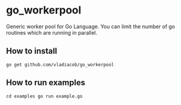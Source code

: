 # go_workerpool
Generic worker pool for Go Language. You can limit the number of go routines which are running in parallel.

## How to install
``
go get github.com/vladiacob/go_workerpool
``

## How to run examples
``
cd examples
go run example.go
``

